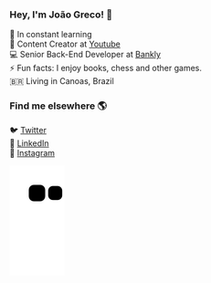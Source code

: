 ### Hey, I'm João Greco! 👋

🔭 In constant learning <br>
🍿 Content Creator at [Youtube](https://youtube.com/channel/UCmWFPuYxHIz6qG_OsIHv4zA) <br>
💻 Senior Back-End Developer at [Bankly](https://www.bankly.com.br/) <br>
⚡ Fun facts: I enjoy books, chess and other games. <br>
🇧🇷 Living in Canoas, Brazil <br>

### Find me elsewhere 🌎

🐦 [Twitter](https://twitter.com/_grecojoao) <br>
🚀 [LinkedIn](https://www.linkedin.com/in/grecojoao/) <br>
📸 [Instagram](https://instagram.com/_grecojoao/) <br>

![Snake animation](https://github.com/rafaballerini/rafaballerini/blob/output/github-contribution-grid-snake.svg)
